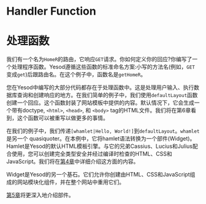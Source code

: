 # Handler Function

# 处理函数
我们有一个名为`HomeR`的路由，它响应`GET`请求。你如何定义你的回应?你编写了一个处理程序函数。Yesod遵循这些函数的标准命名方案:小写的方法名(例如，`GET`变成`get`)后跟路由名。在这个例子中，函数名是`getHomeR`。

您在Yesod中编写的大部分代码都存在于处理函数中。这是处理用户输入、执行数据库查询和创建响应的地方。在我们简单的例子中，我们使用`defaultLayout`函数创建一个回应。这个函数封装了网站模板中提供的内容。默认情况下，它会生成一个带有doctype, `<html>`, `<head>`, 和 `<body>` tag的HTML文件。我们将在第6章看到，这个函数可以被重写以做更多的事情。

在我们的例子中，我们传递`[whamlet|Hello, World!]`到`defaultLayout`。`whamlet`是另一个 quasiquoter。在本例中，它将hamlet语法转换为一个部件(Widget)。Hamlet是Yesod的默认HTML模板引擎。与它的兄弟Cassius、Lucius和Julius配合使用，您可以创建完全类型安全并经过编译时检查的HTML、CSS和JavaScript。我们将在[第4章]()中详细介绍这方面的内容。

Widget是Yesod的另一个基石。它们允许你创建由HTML、CSS和JavaScript组成的网站模块化组件，并在整个网站中重用它们。

[第5章]()将更深入地介绍部件。

<!-- TODO: 链接 -->

